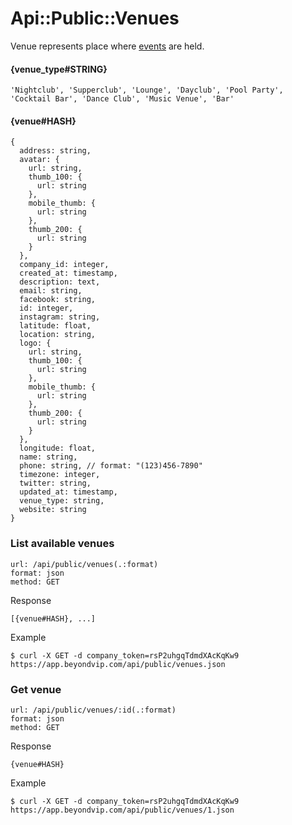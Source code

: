 # Api::Public::Venues
Venue represents place where [events](/api/public/events.md) are held.

#### {venue_type#STRING}
    'Nightclub', 'Supperclub', 'Lounge', 'Dayclub', 'Pool Party', 'Cocktail Bar', 'Dance Club', 'Music Venue', 'Bar'

#### {venue#HASH}
    {
      address: string,
      avatar: {
        url: string,
        thumb_100: {
          url: string
        },
        mobile_thumb: {
          url: string
        },
        thumb_200: {
          url: string
        }
      },
      company_id: integer,
      created_at: timestamp,
      description: text,
      email: string,
      facebook: string,
      id: integer,
      instagram: string,
      latitude: float,
      location: string,
      logo: {
        url: string,
        thumb_100: {
          url: string
        },
        mobile_thumb: {
          url: string
        },
        thumb_200: {
          url: string
        }
      },
      longitude: float,
      name: string,
      phone: string, // format: "(123)456-7890"
      timezone: integer,
      twitter: string,
      updated_at: timestamp,
      venue_type: string,
      website: string
    }

### List available venues
    url: /api/public/venues(.:format)
    format: json
    method: GET

  Response

    [{venue#HASH}, ...]

  Example

    $ curl -X GET -d company_token=rsP2uhgqTdmdXAcKqKw9 https://app.beyondvip.com/api/public/venues.json

### Get venue
    url: /api/public/venues/:id(.:format)
    format: json
    method: GET

  Response

    {venue#HASH}

  Example

    $ curl -X GET -d company_token=rsP2uhgqTdmdXAcKqKw9 https://app.beyondvip.com/api/public/venues/1.json
